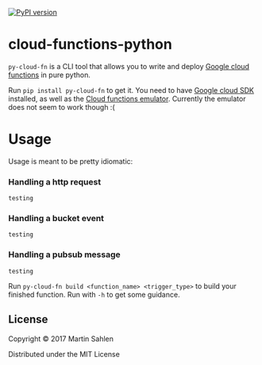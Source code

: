 [![PyPI version](https://badge.fury.io/py/pycloudfn.svg)](https://badge.fury.io/py/pycloudfn)

# cloud-functions-python
`py-cloud-fn` is a CLI tool that allows you to write and deploy [Google cloud functions](https://cloud.google.com/functions/) in pure python.

Run `pip install py-cloud-fn` to get it.
You need to have [Google cloud SDK](https://cloud.google.com/sdk/downloads) installed, as well as
the [Cloud functions emulator](https://github.com/GoogleCloudPlatform/cloud-functions-emulator/).
Currently the emulator does not seem to work though :(

# Usage
Usage is meant to be pretty idiomatic:

### Handling a http request
```
testing
```

### Handling a bucket event
```
testing
```

### Handling a pubsub message
```
testing
```

Run `py-cloud-fn build <function_name> <trigger_type>` to build your finished function.
Run with `-h` to get some guidance.

## License

Copyright © 2017 Martin Sahlen

Distributed under the MIT License
